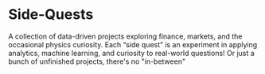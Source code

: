 # Side-Quests
A collection of data-driven projects exploring finance, markets, and the occasional physics curiosity. Each “side quest” is an experiment in applying analytics, machine learning, and curiosity to real-world questions! Or just a bunch of unfinished projects, there's no "in-between" 
